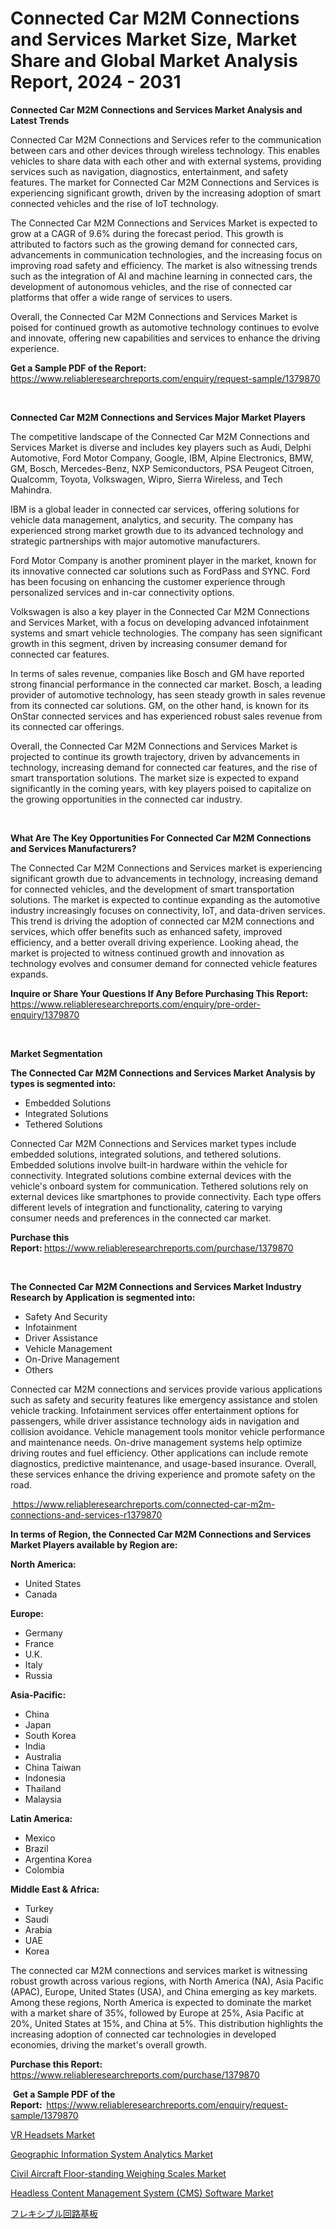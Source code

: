 <p><h1>Connected Car M2M Connections and Services Market Size, Market Share and Global Market Analysis Report, 2024 - 2031</h1></p><p><strong>Connected Car M2M Connections and Services Market Analysis and Latest Trends</strong></p>
<p><p>Connected Car M2M Connections and Services refer to the communication between cars and other devices through wireless technology. This enables vehicles to share data with each other and with external systems, providing services such as navigation, diagnostics, entertainment, and safety features. The market for Connected Car M2M Connections and Services is experiencing significant growth, driven by the increasing adoption of smart connected vehicles and the rise of IoT technology.</p><p>The Connected Car M2M Connections and Services Market is expected to grow at a CAGR of 9.6% during the forecast period. This growth is attributed to factors such as the growing demand for connected cars, advancements in communication technologies, and the increasing focus on improving road safety and efficiency. The market is also witnessing trends such as the integration of AI and machine learning in connected cars, the development of autonomous vehicles, and the rise of connected car platforms that offer a wide range of services to users.</p><p>Overall, the Connected Car M2M Connections and Services Market is poised for continued growth as automotive technology continues to evolve and innovate, offering new capabilities and services to enhance the driving experience.</p></p>
<p><strong>Get a Sample PDF of the Report:&nbsp;</strong> <a href="https://www.reliableresearchreports.com/enquiry/request-sample/1379870">https://www.reliableresearchreports.com/enquiry/request-sample/1379870</a></p>
<p>&nbsp;</p>
<p><strong>Connected Car M2M Connections and Services Major Market Players</strong></p>
<p><p>The competitive landscape of the Connected Car M2M Connections and Services Market is diverse and includes key players such as Audi, Delphi Automotive, Ford Motor Company, Google, IBM, Alpine Electronics, BMW, GM, Bosch, Mercedes-Benz, NXP Semiconductors, PSA Peugeot Citroen, Qualcomm, Toyota, Volkswagen, Wipro, Sierra Wireless, and Tech Mahindra.</p><p>IBM is a global leader in connected car services, offering solutions for vehicle data management, analytics, and security. The company has experienced strong market growth due to its advanced technology and strategic partnerships with major automotive manufacturers.</p><p>Ford Motor Company is another prominent player in the market, known for its innovative connected car solutions such as FordPass and SYNC. Ford has been focusing on enhancing the customer experience through personalized services and in-car connectivity options.</p><p>Volkswagen is also a key player in the Connected Car M2M Connections and Services Market, with a focus on developing advanced infotainment systems and smart vehicle technologies. The company has seen significant growth in this segment, driven by increasing consumer demand for connected car features.</p><p>In terms of sales revenue, companies like Bosch and GM have reported strong financial performance in the connected car market. Bosch, a leading provider of automotive technology, has seen steady growth in sales revenue from its connected car solutions. GM, on the other hand, is known for its OnStar connected services and has experienced robust sales revenue from its connected car offerings.</p><p>Overall, the Connected Car M2M Connections and Services Market is projected to continue its growth trajectory, driven by advancements in technology, increasing demand for connected car features, and the rise of smart transportation solutions. The market size is expected to expand significantly in the coming years, with key players poised to capitalize on the growing opportunities in the connected car industry.</p></p>
<p>&nbsp;</p>
<p><strong>What Are The Key Opportunities For Connected Car M2M Connections and Services Manufacturers?</strong></p>
<p><p>The Connected Car M2M Connections and Services market is experiencing significant growth due to advancements in technology, increasing demand for connected vehicles, and the development of smart transportation solutions. The market is expected to continue expanding as the automotive industry increasingly focuses on connectivity, IoT, and data-driven services. This trend is driving the adoption of connected car M2M connections and services, which offer benefits such as enhanced safety, improved efficiency, and a better overall driving experience. Looking ahead, the market is projected to witness continued growth and innovation as technology evolves and consumer demand for connected vehicle features expands.</p></p>
<p><strong>Inquire or Share Your Questions If Any Before Purchasing This Report:</strong> <a href="https://www.reliableresearchreports.com/enquiry/pre-order-enquiry/1379870">https://www.reliableresearchreports.com/enquiry/pre-order-enquiry/1379870</a></p>
<p>&nbsp;</p>
<p><strong>Market Segmentation</strong></p>
<p><strong>The Connected Car M2M Connections and Services Market Analysis by types is segmented into:</strong></p>
<p><ul><li>Embedded Solutions</li><li>Integrated Solutions</li><li>Tethered Solutions</li></ul></p>
<p><p>Connected Car M2M Connections and Services market types include embedded solutions, integrated solutions, and tethered solutions. Embedded solutions involve built-in hardware within the vehicle for connectivity. Integrated solutions combine external devices with the vehicle's onboard system for communication. Tethered solutions rely on external devices like smartphones to provide connectivity. Each type offers different levels of integration and functionality, catering to varying consumer needs and preferences in the connected car market.</p></p>
<p><strong>Purchase this Report:&nbsp;</strong><a href="https://www.reliableresearchreports.com/purchase/1379870">https://www.reliableresearchreports.com/purchase/1379870</a></p>
<p>&nbsp;</p>
<p><strong>The Connected Car M2M Connections and Services Market Industry Research by Application is segmented into:</strong></p>
<p><ul><li>Safety And Security</li><li>Infotainment</li><li>Driver Assistance</li><li>Vehicle Management</li><li>On-Drive Management</li><li>Others</li></ul></p>
<p><p>Connected car M2M connections and services provide various applications such as safety and security features like emergency assistance and stolen vehicle tracking. Infotainment services offer entertainment options for passengers, while driver assistance technology aids in navigation and collision avoidance. Vehicle management tools monitor vehicle performance and maintenance needs. On-drive management systems help optimize driving routes and fuel efficiency. Other applications can include remote diagnostics, predictive maintenance, and usage-based insurance. Overall, these services enhance the driving experience and promote safety on the road.</p></p>
<p><a href="https://www.reliableresearchreports.com/connected-car-m2m-connections-and-services-r1379870">&nbsp;https://www.reliableresearchreports.com/connected-car-m2m-connections-and-services-r1379870</a></p>
<p><strong>In terms of Region, the Connected Car M2M Connections and Services Market Players available by Region are:</strong></p>
<p>
    <p> <strong> North America: </strong>
        <ul>
            <li>United States</li>
            <li>Canada</li>
        </ul>
        </p> 
    <p> <strong> Europe: </strong>
        <ul>
            <li>Germany</li>
            <li>France</li>
            <li>U.K.</li>
            <li>Italy</li>
            <li>Russia</li>
        </ul>
        </p> 
    <p> <strong> Asia-Pacific: </strong>
        <ul>
            <li>China</li>
            <li>Japan</li>
            <li>South Korea</li>
            <li>India</li>
            <li>Australia</li>
            <li>China Taiwan</li>
            <li>Indonesia</li>
            <li>Thailand</li>
            <li>Malaysia</li>
        </ul>
        </p> 
    <p> <strong> Latin America: </strong>
        <ul>
            <li>Mexico</li>
            <li>Brazil</li>
            <li>Argentina Korea</li>
            <li>Colombia</li>
        </ul>
        </p> 
    <p> <strong> Middle East & Africa: </strong>
        <ul>
            <li>Turkey</li>
            <li>Saudi</li>
            <li>Arabia</li>
            <li>UAE</li>
            <li>Korea</li>
        </ul>
    </p>
    </p>
<p><p>The connected car M2M connections and services market is witnessing robust growth across various regions, with North America (NA), Asia Pacific (APAC), Europe, United States (USA), and China emerging as key markets. Among these regions, North America is expected to dominate the market with a market share of 35%, followed by Europe at 25%, Asia Pacific at 20%, United States at 15%, and China at 5%. This distribution highlights the increasing adoption of connected car technologies in developed economies, driving the market's overall growth.</p></p>
<p><strong>Purchase this Report: </strong><a href="https://www.reliableresearchreports.com/purchase/1379870">https://www.reliableresearchreports.com/purchase/1379870</a></p>
<p>&nbsp;<strong>Get a Sample PDF of the Report:&nbsp;&nbsp;</strong><a href="https://www.reliableresearchreports.com/enquiry/request-sample/1379870">https://www.reliableresearchreports.com/enquiry/request-sample/1379870</a></p>
<p><strong></strong></p>
<p><p><a href="https://issuu.com/reportprime-2/docs/vr-headsets-market-size-2030.pptx">VR Headsets Market</a></p><p><a href="https://github.com/yoshih12/Market-Research-Report-List-3/blob/main/geographic-information-system-analytics-market.md">Geographic Information System Analytics Market</a></p><p><a href="https://www.linkedin.com/pulse/civil-aircraft-floor-standing-weighing-scales-market-size-uf2wf">Civil Aircraft Floor-standing Weighing Scales Market</a></p><p><a href="https://github.com/castoriffic/Market-Research-Report-List-4/blob/main/headless-content-management-system-cms-software-market.md">Headless Content Management System (CMS) Software Market</a></p><p><a href="https://github.com/deonnorth8/Market-Research-Report-List-1/blob/main/127525661634.md">フレキシブル回路基板</a></p></p>